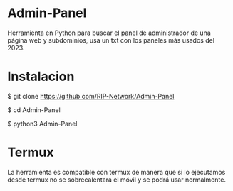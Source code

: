 # Admin-Panel

Herramienta en Python para buscar el panel de administrador de una página web y subdominios, usa un txt con los paneles más usados del 2023.

# Instalacion

$ git clone https://github.com/RIP-Network/Admin-Panel

$ cd Admin-Panel

$ python3 Admin-Panel

# Termux 

La herramienta es compatible con termux de manera que si lo ejecutamos desde termux no se sobrecalentara el móvil y se podrá usar normalmente.


